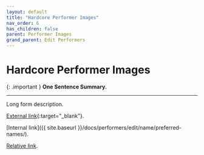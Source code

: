 ```yaml
---
layout: default
title: "Hardcore Performer Images"
nav_order: 6
has_children: false
parent: Performer Images
grand_parent: Edit Performers
---
```


# Hardcore Performer Images

{: .important }
**One Sentence Summary.**

---

Long form description.

[External link](https://stashdb.org/performers/fbd10ce7-3209-4788-b84f-3a2ec1b19326){:target="_blank"}.

[Internal link]({{ site.baseurl }}/docs/performers/edit/name/preferred-names/).

[Relative link](../jav-names/).
